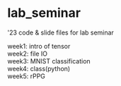 # lab_seminar <br>
'23 code &amp; slide files for lab seminar<br>

week1: intro of tensor<br>
week2: file IO<br>
week3: MNIST classification <br>
week4: class(python) <br>
week5: rPPG<br>
